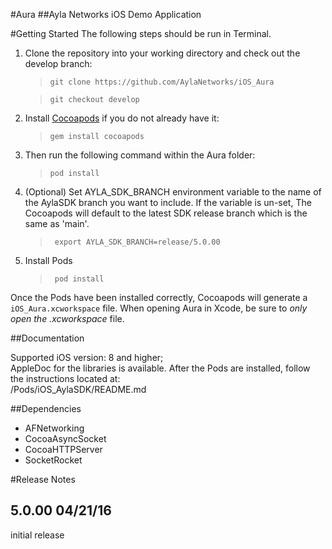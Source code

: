 #Aura
##Ayla Networks iOS Demo Application

#Getting Started
The following steps should be run in Terminal.

1. Clone the repository into your working directory and check out the develop branch:

    >```git clone https://github.com/AylaNetworks/iOS_Aura```
    
    >```git checkout develop```

2.  Install [Cocoapods](https://cocoapods.org) if you do not already have it: 

    >```gem install cocoapods```

3. Then run the following command within the Aura folder: 

    >```pod install```
 
4. (Optional) Set AYLA_SDK_BRANCH environment variable to the name of the AylaSDK branch you want to include. 
    If the variable is un-set, The Cocoapods will default to the latest SDK release branch which is the same as 'main'.

    >``` export AYLA_SDK_BRANCH=release/5.0.00```
    
5. Install Pods

    >``` pod install```
    
Once the Pods have been installed correctly, Cocoapods will generate a `iOS_Aura.xcworkspace` file.
When opening Aura in Xcode, be sure to _only open the .xcworkspace_ file.

##Documentation

Supported iOS version: 8 and higher;  
AppleDoc for the libraries is available. After the Pods are installed, follow the instructions located at:  
  <repo directory>/Pods/iOS_AylaSDK/README.md

##Dependencies

- AFNetworking
- CocoaAsyncSocket
- CocoaHTTPServer
- SocketRocket

#Release Notes

5.0.00    04/21/16
------
initial release
